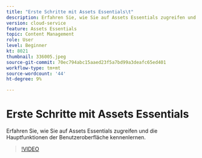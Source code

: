 ```yaml
---
title: "Erste Schritte mit Assets Essentials\t"
description: Erfahren Sie, wie Sie auf Assets Essentials zugreifen und die Hauptfacetten der Benutzeroberfläche untersuchen.
version: cloud-service
feature: Assets Essentials
topic: Content Management
role: User
level: Beginner
kt: 8021
thumbnail: 336005.jpeg
source-git-commit: 70ec794abc15aaed23f5a7bd99a3deafc65ed401
workflow-type: tm+mt
source-wordcount: '44'
ht-degree: 9%

---
```



# Erste Schritte mit Assets Essentials

Erfahren Sie, wie Sie auf Assets Essentials zugreifen und die Hauptfunktionen der Benutzeroberfläche kennenlernen.

>[!VIDEO](https://video.tv.adobe.com/v/336005/?quality=9&learn=on)
